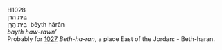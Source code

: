 H1028  
בּית הרן  
בֵּיתּ הָרָן ‎ bêyth hârân  
*bayth* *haw-rawn‘*  
Probably for [1027](h1027) *Beth-ha-ran*, a place East of the Jordan: -
Beth-haran.  
